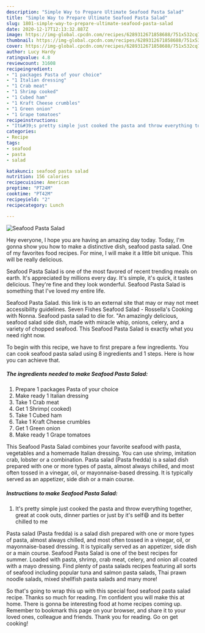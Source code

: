 ```yaml
---
description: "Simple Way to Prepare Ultimate Seafood Pasta Salad"
title: "Simple Way to Prepare Ultimate Seafood Pasta Salad"
slug: 1801-simple-way-to-prepare-ultimate-seafood-pasta-salad
date: 2020-12-17T12:13:32.887Z
image: https://img-global.cpcdn.com/recipes/6289312671858688/751x532cq70/seafood-pasta-salad-recipe-main-photo.jpg
thumbnail: https://img-global.cpcdn.com/recipes/6289312671858688/751x532cq70/seafood-pasta-salad-recipe-main-photo.jpg
cover: https://img-global.cpcdn.com/recipes/6289312671858688/751x532cq70/seafood-pasta-salad-recipe-main-photo.jpg
author: Lucy Hardy
ratingvalue: 4.8
reviewcount: 31608
recipeingredient:
- "1 packages Pasta of your choice"
- "1 Italian dressing"
- "1 Crab meat"
- "1 Shrimp cooked"
- "1 Cubed ham"
- "1 Kraft Cheese crumbles"
- "1 Green onion"
- "1 Grape tomatoes"
recipeinstructions:
- "It&#39;s pretty simple just cooked the pasta and throw everything together, great at cook outs, dinner parties or just by it&#39;s self😄 and its better chilled to me"
categories:
- Recipe
tags:
- seafood
- pasta
- salad

katakunci: seafood pasta salad 
nutrition: 156 calories
recipecuisine: American
preptime: "PT24M"
cooktime: "PT42M"
recipeyield: "2"
recipecategory: Lunch

---
```



![Seafood Pasta Salad](https://img-global.cpcdn.com/recipes/6289312671858688/751x532cq70/seafood-pasta-salad-recipe-main-photo.jpg)

Hey everyone, I hope you are having an amazing day today. Today, I'm gonna show you how to make a distinctive dish, seafood pasta salad. One of my favorites food recipes. For mine, I will make it a little bit unique. This will be really delicious.

Seafood Pasta Salad is one of the most favored of recent trending meals on earth. It's appreciated by millions every day. It's simple, it's quick, it tastes delicious. They're fine and they look wonderful. Seafood Pasta Salad is something that I've loved my entire life.

Seafood Pasta Salad. this link is to an external site that may or may not meet accessibility guidelines. Seven Fishes Seafood Salad - Rossella&#39;s Cooking with Nonna. Seafood pasta salad to die for. &#34;An amazingly delicious, seafood salad side dish, made with miracle whip, onions, celery, and a variety of chopped seafood. This Seafood Pasta Salad is exactly what you need right now.


To begin with this recipe, we have to first prepare a few ingredients. You can cook seafood pasta salad using 8 ingredients and 1 steps. Here is how you can achieve that.

<!--inarticleads1-->

##### The ingredients needed to make Seafood Pasta Salad:

1. Prepare 1 packages Pasta of your choice
1. Make ready 1 Italian dressing
1. Take 1 Crab meat
1. Get 1 Shrimp( cooked)
1. Take 1 Cubed ham
1. Take 1 Kraft Cheese crumbles
1. Get 1 Green onion
1. Make ready 1 Grape tomatoes


This Seafood Pasta Salad combines your favorite seafood with pasta, vegetables and a homemade Italian dressing. You can use shrimp, imitation crab, lobster or a combination. Pasta salad (Pasta fredda) is a salad dish prepared with one or more types of pasta, almost always chilled, and most often tossed in a vinegar, oil, or mayonnaise-based dressing. It is typically served as an appetizer, side dish or a main course. 

<!--inarticleads2-->

##### Instructions to make Seafood Pasta Salad:

1. It&#39;s pretty simple just cooked the pasta and throw everything together, great at cook outs, dinner parties or just by it&#39;s self😄 and its better chilled to me


Pasta salad (Pasta fredda) is a salad dish prepared with one or more types of pasta, almost always chilled, and most often tossed in a vinegar, oil, or mayonnaise-based dressing. It is typically served as an appetizer, side dish or a main course. Seafood Pasta Salad is one of the best recipes for summer. Loaded with pasta, shrimp, crab meat, celery, and onion all coated with a mayo dressing. Find plenty of pasta salads recipes featuring all sorts of seafood including popular tuna and salmon pasta salads, Thai prawn noodle salads, mixed shellfish pasta salads and many more! 

So that's going to wrap this up with this special food seafood pasta salad recipe. Thanks so much for reading. I'm confident you will make this at home. There is gonna be interesting food at home recipes coming up. Remember to bookmark this page on your browser, and share it to your loved ones, colleague and friends. Thank you for reading. Go on get cooking!
